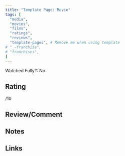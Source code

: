 ```yaml
---
title: "Template Page: Movie"
tags: [
  "media",
  "movies",
  "films",
  "ratings",
  "reviews",
  "template-pages", # Remove me when using template
# "_-franchise",
# "franchises",
]
---
```


Watched Fully?: No

## Rating

/10

## Review/Comment



## Notes



## Links

